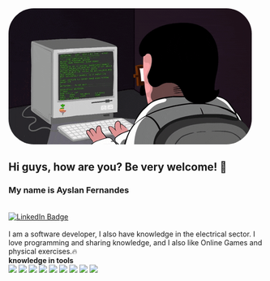 <img src="./giphy.gif" style="border-radius:50px; width:auto; height:auto;">

## Hi guys, how are you? Be very welcome! 💙

### My name is Ayslan Fernandes

<br>
  <div id="badges">
  <a href = "https://www.linkedin.com/in/ayslan-fernandes-da-silva/">
    <img src="https://img.shields.io/badge/LinkedIn-blue?style=for-the-badge&logo=linkedin&logoColor=white" alt="LinkedIn Badge"/>
  </a>
</div>
<br>
I am a software developer, I also have knowledge in the electrical sector. I love programming and sharing knowledge, and I also like Online Games and physical exercises.🔥

<br>
<b>knowledge in tools</b>
<br>

<div>
    <img src="https://cdn.jsdelivr.net/gh/devicons/devicon/icons/html5/html5-original.svg" style="width:40px"/>
    <img src="https://cdn.jsdelivr.net/gh/devicons/devicon/icons/css3/css3-original.svg" style="width:40px"/>
    <img src="https://cdn.jsdelivr.net/gh/devicons/devicon/icons/javascript/javascript-original.svg" style="width:40px"/>
    <img src="https://cdn.jsdelivr.net/gh/devicons/devicon/icons/typescript/typescript-original.svg" style="width:40px"/>
    <img src="https://cdn.jsdelivr.net/gh/devicons/devicon/icons/nodejs/nodejs-original-wordmark.svg" style="width:40px"/>
    <img src="https://cdn.jsdelivr.net/gh/devicons/devicon/icons/react/react-original.svg" style="width:40px"/>
    <img src="https://cdn.jsdelivr.net/gh/devicons/devicon/icons/mongodb/mongodb-original-wordmark.svg" style="width:40px"/>
    <img src="https://cdn.jsdelivr.net/gh/devicons/devicon/icons/postgresql/postgresql-original.svg" style="width:40px"/>
    <img src="https://cdn.jsdelivr.net/gh/devicons/devicon/icons/docker/docker-original.svg" style="width:40px"/>

</div>
